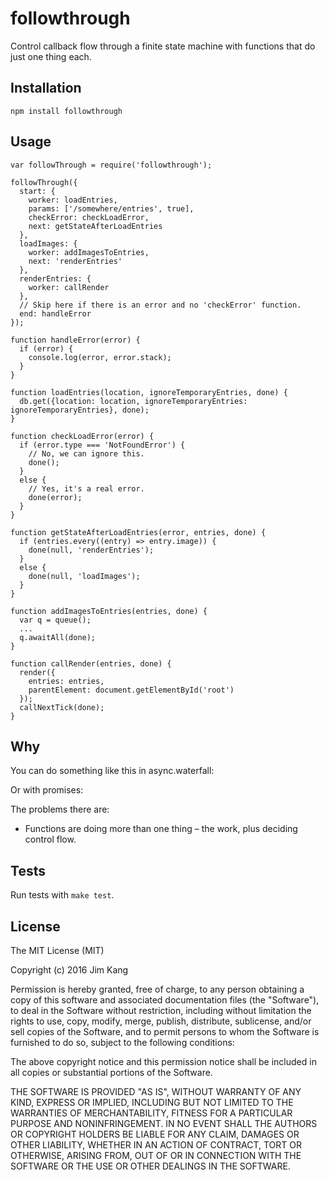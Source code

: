 followthrough
==================

Control callback flow through a finite state machine with functions that do just one thing each.

Installation
------------

    npm install followthrough

Usage
-----

    var followThrough = require('followthrough');

    followThrough({
      start: {
        worker: loadEntries,
        params: ['/somewhere/entries', true],
        checkError: checkLoadError,
        next: getStateAfterLoadEntries
      },
      loadImages: {
        worker: addImagesToEntries,
        next: 'renderEntries'
      },
      renderEntries: {
        worker: callRender
      },
      // Skip here if there is an error and no 'checkError' function.
      end: handleError
    });

    function handleError(error) {
      if (error) {
        console.log(error, error.stack);
      }
    }

    function loadEntries(location, ignoreTemporaryEntries, done) {
      db.get({location: location, ignoreTemporaryEntries: ignoreTemporaryEntries}, done);
    }

    function checkLoadError(error) {
      if (error.type === 'NotFoundError') {
        // No, we can ignore this.
        done();
      }
      else {
        // Yes, it's a real error.
        done(error);
      }
    }

    function getStateAfterLoadEntries(error, entries, done) {
      if (entries.every((entry) => entry.image)) {
        done(null, 'renderEntries');
      }
      else {
        done(null, 'loadImages');
      }
    }

    function addImagesToEntries(entries, done) {
      var q = queue();
      ...
      q.awaitAll(done);
    }

    function callRender(entries, done) {
      render({
        entries: entries,
        parentElement: document.getElementById('root')
      });
      callNextTick(done);
    }

Why
---

You can do something like this in async.waterfall:

Or with promises:

The problems there are:

- Functions are doing more than one thing – the work, plus deciding control flow.

Tests
-----

Run tests with `make test`.

License
-------

The MIT License (MIT)

Copyright (c) 2016 Jim Kang

Permission is hereby granted, free of charge, to any person obtaining a copy
of this software and associated documentation files (the "Software"), to deal
in the Software without restriction, including without limitation the rights
to use, copy, modify, merge, publish, distribute, sublicense, and/or sell
copies of the Software, and to permit persons to whom the Software is
furnished to do so, subject to the following conditions:

The above copyright notice and this permission notice shall be included in
all copies or substantial portions of the Software.

THE SOFTWARE IS PROVIDED "AS IS", WITHOUT WARRANTY OF ANY KIND, EXPRESS OR
IMPLIED, INCLUDING BUT NOT LIMITED TO THE WARRANTIES OF MERCHANTABILITY,
FITNESS FOR A PARTICULAR PURPOSE AND NONINFRINGEMENT. IN NO EVENT SHALL THE
AUTHORS OR COPYRIGHT HOLDERS BE LIABLE FOR ANY CLAIM, DAMAGES OR OTHER
LIABILITY, WHETHER IN AN ACTION OF CONTRACT, TORT OR OTHERWISE, ARISING FROM,
OUT OF OR IN CONNECTION WITH THE SOFTWARE OR THE USE OR OTHER DEALINGS IN
THE SOFTWARE.
